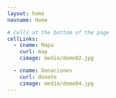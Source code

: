 ```yaml
---
layout: home
navname: Home

# Cells at the bottom of the page
cellLinks:
  - cname: Mapa
    curl: map
    cimage: media/demo02.jpg

  - cname: Donaciones
    curl: donate
    cimage: media/demo04.jpg
---
```

